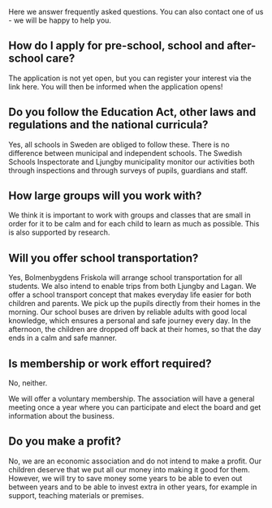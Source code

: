 ---
---


Here we answer frequently asked questions. You can also contact one of us - we will be happy to help you.

## How do I apply for pre-school, school and after-school care?
The application is not yet open, but you can register your interest via the link here. You will then be informed when the application opens!

## Do you follow the Education Act, other laws and regulations and the national curricula?
Yes, all schools in Sweden are obliged to follow these. There is no difference between municipal and independent schools. The Swedish Schools Inspectorate and Ljungby municipality monitor our activities both through inspections and through surveys of pupils, guardians and staff. 
## How large groups will you work with?
We think it is important to work with groups and classes that are small in order for it to be calm and for each child to learn as much as possible. This is also supported by research.

## Will you offer school transportation?
Yes, Bolmenbygdens Friskola will arrange school transportation for all students. We also intend to enable trips from both Ljungby and Lagan.
We offer a school transport concept that makes everyday life easier for both children and parents. We pick up the pupils directly from their homes in the morning. Our school buses are driven by reliable adults with good local knowledge, which ensures a personal and safe journey every day. In the afternoon, the children are dropped off back at their homes, so that the day ends in a calm and safe manner.

## Is membership or work effort required?
No, neither.

We will offer a voluntary membership. The association will have a general meeting once a year where you can participate and elect the board and get information about the business.

## Do you make a profit?
No, we are an economic association and do not intend to make a profit. Our children deserve that we put all our money into making it good for them. However, we will try to save money some years to be able to even out between years and to be able to invest extra in other years, for example in support, teaching materials or premises.
